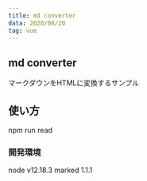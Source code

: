 ```yaml
---
title: md converter
data: 2020/08/20
tag: vue
---
```


## md converter
マークダウンをHTMLに変換するサンプル

## 使い方
npm run read

### 開発環境
node v12.18.3
marked 1.1.1
